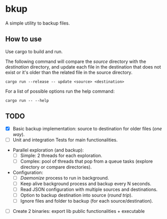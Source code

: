 # bkup

A simple utility to backup files.


## How to use

Use cargo to build and run.

The following command will compare the *source*
directory with the *destination* directory, and update each file in the destination
that does not exist or it's older than the related file in the source directory.

```
cargo run --release -- update <source> <destination>
```

For a list of possible options run the help command:

```
cargo run -- --help
```


## TODO

- [X] Basic backup implementation: source to destination for older files (*one way*).
- [ ] Unit and integration Tests for main functionalities.
- Parallel exploration (and backup):
    - [ ] Simple: 2 threads for each exploration.
    - [ ] Complex: pool of threads that pop from a queue tasks (explore directory or
        compare directories).
- Configuration:
    - [ ] *Daemonize* process to run in background.
    - [ ] Keep alive background process and backup every N seconds.
    - [ ] Read JSON configuration with multiple sources and destinations.
    - [ ] Option to backup destination into source (*round trip*).
    - [ ] Ignore files and folder to backup (for each source/destination).
- [ ] Create 2 binaries: export lib public functionalities + executable
